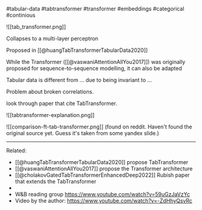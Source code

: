 #tabular-data #tabtransformer #transformer #embeddings #categorical #continious 


![[tab_transformer.png]]


Collapses to a multi-layer perceptron



Proposed in [[@huangTabTransformerTabularData2020]]



While the Transformer ([[@vaswaniAttentionAllYou2017]]) was originally proposed for sequence-to-sequence modelling, it can also be adapted

Tabular data is different from ... due to being invariant to ...

Problem about broken correlations.

look through paper that cite TabTransformer.



![[tabtransformer-explanation.png]]

![[comparison-ft-tab-transformer.png]]
(found on reddit. Haven't found the original source yet. Guess it's taken from some yandex slide.)

---
Related:
- [[@huangTabTransformerTabularData2020]] propose TabTransformer
- [[@vaswaniAttentionAllYou2017]] propose the Transformer architecture
- [[@cholakovGatedTabTransformerEnhancedDeep2022]] Rubish paper that extends the TabTransformer
- 
- W&B reading group https://www.youtube.com/watch?v=59uGzJaVzYc
- Video by the author: https://www.youtube.com/watch?v=-ZdHhyQsvRc